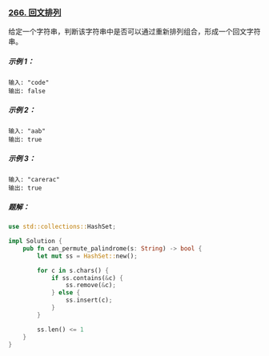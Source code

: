 ### [266. 回文排列](https://leetcode.cn/problems/palindrome-permutation/)
给定一个字符串，判断该字符串中是否可以通过重新排列组合，形成一个回文字符串。

##### 示例 1：
```
输入: "code"
输出: false
```

##### 示例 2：
```
输入: "aab"
输出: true
```

##### 示例 3：
```
输入: "carerac"
输出: true
```

##### 题解：
```rust
use std::collections::HashSet;

impl Solution {
    pub fn can_permute_palindrome(s: String) -> bool {
        let mut ss = HashSet::new();

        for c in s.chars() {
            if ss.contains(&c) {
                ss.remove(&c);
            } else {
                ss.insert(c);
            }
        }

        ss.len() <= 1
    }
}
```
